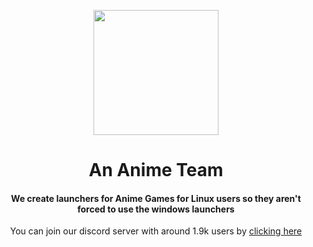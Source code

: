<p align="center"><img src="https://user-images.githubusercontent.com/8841466/187195064-345d435c-a2a3-4b91-9ffb-38c0603decbb.png" width="200" /></p>
<h1 align="center">An Anime Team</h1>
<h4 align="center">We create launchers for Anime Games for Linux users so they aren't forced to use the windows launchers</h4>
<p align="center">You can join our discord server with around 1.9k users by <a href="https://discord.gg/ck37X6UWBp">clicking here</a></p>

